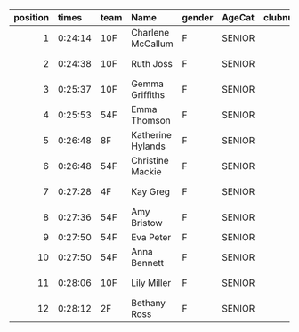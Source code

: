 |   position | times   | team   | Name              | gender   | AgeCat   |   clubnumber | Club name             | Website                                |   finishPosition |
|-----------:|:--------|:-------|:------------------|:---------|:---------|-------------:|:----------------------|:---------------------------------------|-----------------:|
|          1 | 0:24:14 | 10F    | Charlene McCallum | F        | SENIOR   |           10 | Shettleston Harriers  | http://shettlestonharriers.org.uk/     |               48 |
|          2 | 0:24:38 | 10F    | Ruth Joss         | F        | SENIOR   |           10 | Shettleston Harriers  | http://shettlestonharriers.org.uk/     |               57 |
|          3 | 0:25:37 | 10F    | Gemma Griffiths   | F        | SENIOR   |           10 | Shettleston Harriers  | http://shettlestonharriers.org.uk/     |               70 |
|          4 | 0:25:53 | 54F    | Emma Thomson      | F        | SENIOR   |           54 | VP-Glasgow            | https://www.vp-glasgow.com             |               75 |
|          5 | 0:26:48 | 8F     | Katherine Hylands | F        | SENIOR   |            8 | Bellahouston Harriers | http://www.bellahoustonharriers.co.uk/ |               87 |
|          6 | 0:26:48 | 54F    | Christine Mackie  | F        | SENIOR   |           54 | VP-Glasgow            | https://www.vp-glasgow.com             |               92 |
|          7 | 0:27:28 | 4F     | Kay Greg          | F        | SENIOR   |            4 | Inverclyde AC         | https://www.inverclydeac.org/          |               98 |
|          8 | 0:27:36 | 54F    | Amy Bristow       | F        | SENIOR   |           54 | VP-Glasgow            | https://www.vp-glasgow.com             |              102 |
|          9 | 0:27:50 | 54F    | Eva Peter         | F        | SENIOR   |           54 | VP-Glasgow            | https://www.vp-glasgow.com             |              106 |
|         10 | 0:27:50 | 54F    | Anna Bennett      | F        | SENIOR   |           54 | VP-Glasgow            | https://www.vp-glasgow.com             |              107 |
|         11 | 0:28:06 | 10F    | Lily Miller       | F        | SENIOR   |           10 | Shettleston Harriers  | http://shettlestonharriers.org.uk/     |              115 |
|         12 | 0:28:12 | 2F     | Bethany Ross      | F        | SENIOR   |            2 | Kilmarnock H&AC       | http://www.kilmarnockharriers.com/     |              117 |